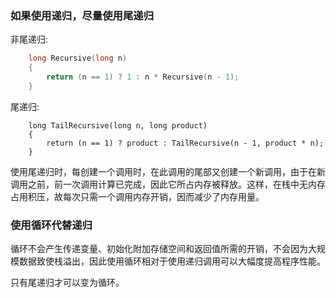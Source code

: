 
### 如果使用递归，尽量使用尾递归

非尾递归:
```c
    long Recursive(long n)
    {
        return (n == 1) ? 1 : n * Recursive(n - 1);
    }
```

尾递归:
```
    long TailRecursive(long n, long product)
    {
        return (n == 1) ? product : TailRecursive(n - 1, product * n);
    }
```

使用尾递归时，每创建一个调用时，在此调用的尾部又创建一个新调用，由于在新调用之前，前一次调用计算已完成，因此它所占内存被释放。这样，在栈中无内存占用积压，故每次只需一个调用内存开销，因而减少了内存用量。


### 使用循环代替递归

循环不会产生传递变量、初始化附加存储空间和返回值所需的开销，不会因为大规模数据致使栈溢出，因此使用循环相对于使用递归调用可以大幅度提高程序性能。

只有尾递归才可以变为循环。

